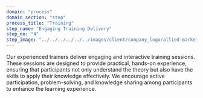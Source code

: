 ```yaml
---
domain: "process"
domain_section: "step"
process_title: "Training"
step_name: "Engaging Training Delivery"
step_no: "4"
step_image: "../../../../../../images/client/company_logo/allied-marketing.png"
---
```


Our experienced trainers deliver engaging and interactive training sessions. These sessions are designed to provide practical, hands-on experience, ensuring that participants not only understand the theory but also have the skills to apply their knowledge effectively. We encourage active participation, problem-solving, and knowledge sharing among participants to enhance the learning experience.
